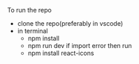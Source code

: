 To run the repo

- clone the repo(preferably in vscode)
- in terminal
  - npm install
  - npm run dev
    if import error then run
  - npm install react-icons
